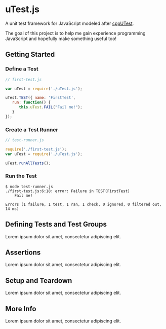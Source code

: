# uTest.js

A unit test framework for JavaScript modeled after [cppUTest](http://cpputest.github.io).

The goal of this project is to help me gain experience programming 
JavaScript and hopefully make something useful too!

## Getting Started
### Define a Test
```javascript
// first-test.js

var uTest = require('./uTest.js');

uTest.TEST({ name: 'FirstTest',
   run: function() {
      this.uTest.FAIL("Fail me!");
   }
});
```

### Create a Test Runner
```javascript
// test-runner.js

require('./first-test.js');
var uTest = require('./uTest.js');

uTest.runAllTests();
```

### Run the Test
```text
$ node test-runner.js
./first-test.js:6:18: error: Failure in TEST(FirstTest)
	Fail me!

Errors (1 failure, 1 test, 1 ran, 1 check, 0 ignored, 0 filtered out, 14 ms)
```

## Defining Tests and Test Groups
Lorem ipsum dolor sit amet, consectetur adipiscing elit.

## Assertions
Lorem ipsum dolor sit amet, consectetur adipiscing elit.

## Setup and Teardown
Lorem ipsum dolor sit amet, consectetur adipiscing elit.

## More Info
Lorem ipsum dolor sit amet, consectetur adipiscing elit.
